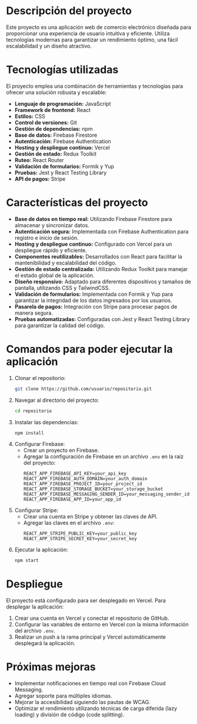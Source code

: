 # Descripción del proyecto

Este proyecto es una aplicación web de comercio electrónico diseñada para proporcionar una experiencia de usuario intuitiva y eficiente. Utiliza tecnologías modernas para garantizar un rendimiento óptimo, una fácil escalabilidad y un diseño atractivo.

# Tecnologías utilizadas

El proyecto emplea una combinación de herramientas y tecnologías para ofrecer una solución robusta y escalable:

- **Lenguaje de programación:** JavaScript
- **Framework de frontend:** React
- **Estilos:** CSS 
- **Control de versiones:** Git
- **Gestión de dependencias:** npm
- **Base de datos:** Firebase Firestore
- **Autenticación:** Firebase Authentication
- **Hosting y despliegue continuo:** Vercel
- **Gestión de estado:** Redux Toolkit
- **Ruteo:** React Router
- **Validación de formularios:** Formik y Yup
- **Pruebas:** Jest y React Testing Library
- **API de pagos:** Stripe

# Características del proyecto

- **Base de datos en tiempo real:** Utilizando Firebase Firestore para almacenar y sincronizar datos.
- **Autenticación segura:** Implementada con Firebase Authentication para registro e inicio de sesión.
- **Hosting y despliegue continuo:** Configurado con Vercel para un despliegue rápido y eficiente.
- **Componentes reutilizables:** Desarrollados con React para facilitar la mantenibilidad y escalabilidad del código.
- **Gestión de estado centralizada:** Utilizando Redux Toolkit para manejar el estado global de la aplicación.
- **Diseño responsivo:** Adaptado para diferentes dispositivos y tamaños de pantalla, utilizando CSS y TailwindCSS.
- **Validación de formularios:** Implementada con Formik y Yup para garantizar la integridad de los datos ingresados por los usuarios.
- **Pasarela de pagos:** Integración con Stripe para procesar pagos de manera segura.
- **Pruebas automatizadas:** Configuradas con Jest y React Testing Library para garantizar la calidad del código.

# Comandos para poder ejecutar la aplicación

1. Clonar el repositorio:
    ```bash
    git clone https://github.com/usuario/repositorio.git
    ```
2. Navegar al directorio del proyecto:
    ```bash
    cd repositorio
    ```
3. Instalar las dependencias:
    ```bash
    npm install
    ```
4. Configurar Firebase:
    - Crear un proyecto en Firebase.
    - Agregar la configuración de Firebase en un archivo `.env` en la raíz del proyecto:
        ```
        REACT_APP_FIREBASE_API_KEY=your_api_key
        REACT_APP_FIREBASE_AUTH_DOMAIN=your_auth_domain
        REACT_APP_FIREBASE_PROJECT_ID=your_project_id
        REACT_APP_FIREBASE_STORAGE_BUCKET=your_storage_bucket
        REACT_APP_FIREBASE_MESSAGING_SENDER_ID=your_messaging_sender_id
        REACT_APP_FIREBASE_APP_ID=your_app_id
        ```
5. Configurar Stripe:
    - Crear una cuenta en Stripe y obtener las claves de API.
    - Agregar las claves en el archivo `.env`:
        ```
        REACT_APP_STRIPE_PUBLIC_KEY=your_public_key
        REACT_APP_STRIPE_SECRET_KEY=your_secret_key
        ```
6. Ejecutar la aplicación:
    ```bash
    npm start
    ```

# Despliegue

El proyecto está configurado para ser desplegado en Vercel. Para desplegar la aplicación:

1. Crear una cuenta en Vercel y conectar el repositorio de GitHub.
2. Configurar las variables de entorno en Vercel con la misma información del archivo `.env`.
3. Realizar un push a la rama principal y Vercel automáticamente desplegará la aplicación.

# Próximas mejoras

- Implementar notificaciones en tiempo real con Firebase Cloud Messaging.
- Agregar soporte para múltiples idiomas.
- Mejorar la accesibilidad siguiendo las pautas de WCAG.
- Optimizar el rendimiento utilizando técnicas de carga diferida (lazy loading) y división de código (code splitting).


